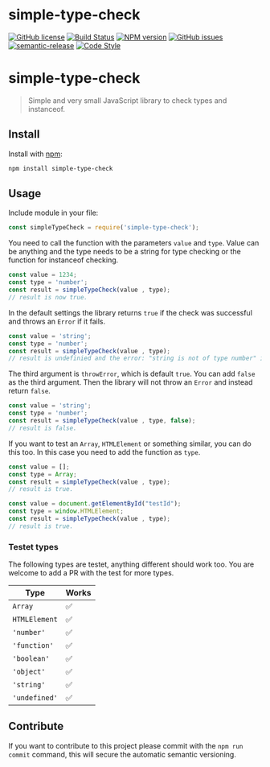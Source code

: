 # simple-type-check

[![GitHub license](https://img.shields.io/github/license/RaphaelHaettich/simple-type-check.svg)](https://github.com/RaphaelHaettich/simple-type-check/blob/master/LICENSE)
[![Build Status](https://travis-ci.org/RaphaelHaettich/simple-type-check.svg?branch=master)](https://travis-ci.org/RaphaelHaettich/simple-type-check)
[![NPM version](https://img.shields.io/npm/v/simple-type-check.svg?style=flat)](https://www.npmjs.com/package/simple-type-check)
[![GitHub issues](https://img.shields.io/github/issues/RaphaelHaettich/simple-type-check.svg)](https://github.com/RaphaelHaettich/simple-type-check/issues)
[![semantic-release](https://img.shields.io/badge/%20%20%F0%9F%93%A6%F0%9F%9A%80-semantic--release-e10079.svg)](https://github.com/semantic-release/semantic-release)
[![Code Style](https://badgen.net/badge/code%20style/Airbnb/ff5a5f?icon=airbnb)](https://github.com/airbnb/javascript)


# simple-type-check
> Simple and very small JavaScript library to check types and instanceof. 
  
## Install
Install with [npm](https://www.npmjs.com/):

```sh
npm install simple-type-check
```

## Usage
Include module in your file:
```js
const simpleTypeCheck = require('simple-type-check');
```
You need to call the function with the parameters ```value``` and ```type```. Value can be anything and the type needs to be a string for type checking or the function for instanceof checking.
```js
const value = 1234;
const type = 'number';
const result = simpleTypeCheck(value , type);
// result is now true.
```
In the default settings the library returns ```true``` if the check was successful and throws an ```Error``` if it fails.

```js
const value = 'string';
const type = 'number';
const result = simpleTypeCheck(value , type);
// result is undefinied and the error: "string is not of type number" is thrown.
```
The third argument is ```throwError```, which is default ```true```.  You can add ```false``` as the third argument. Then the library will not throw an ```Error``` and instead return ```false```.

```js
const value = 'string';
const type = 'number';
const result = simpleTypeCheck(value , type, false);
// result is false.
```
If you want to test an ```Array```, ```HTMLElement``` or something similar, you can do this too. In this case you need to add the function as ```type```.

```js
const value = [];
const type = Array;
const result = simpleTypeCheck(value , type);
// result is true.
```
```js
const value = document.getElementById("testId");
const type = window.HTMLElement;
const result = simpleTypeCheck(value , type);
// result is true.
```
### Testet types
The following types are testet, anything different should work too. You are welcome to add a PR with the test for more types.

| Type | Works |
|--|--|
| ```Array``` | ✅ |
| ```HTMLElement``` | ✅ |
| ```'number'``` | ✅ |
| ```'function'``` | ✅ |
| ```'boolean'``` | ✅ |
| ```'object'``` | ✅ |
| ```'string'``` | ✅ |
| ```'undefined'``` | ✅ |

## Contribute
If you want to contribute to this project please commit with the `npm run commit` command, this will secure the automatic semantic versioning. 

